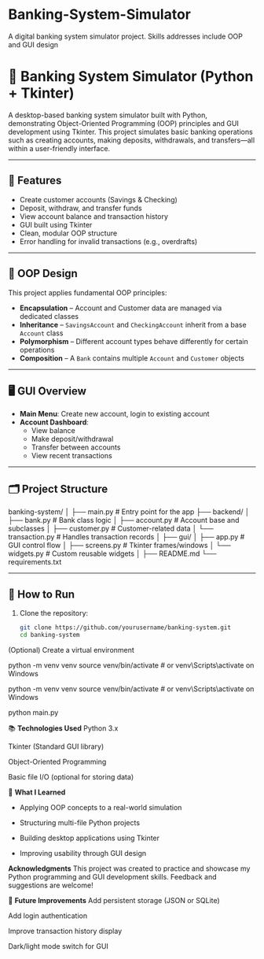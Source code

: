 # Banking-System-Simulator
A digital banking system simulator project. Skills addresses include OOP and GUI design 



# 🏦 Banking System Simulator (Python + Tkinter)

A desktop-based banking system simulator built with Python, demonstrating Object-Oriented Programming (OOP) principles and GUI development using Tkinter. This project simulates basic banking operations such as creating accounts, making deposits, withdrawals, and transfers—all within a user-friendly interface.

---

## 🔧 Features

- Create customer accounts (Savings & Checking)
- Deposit, withdraw, and transfer funds
- View account balance and transaction history
- GUI built using Tkinter
- Clean, modular OOP structure
- Error handling for invalid transactions (e.g., overdrafts)

---

## 🧱 OOP Design

This project applies fundamental OOP principles:

- **Encapsulation** – Account and Customer data are managed via dedicated classes
- **Inheritance** – `SavingsAccount` and `CheckingAccount` inherit from a base `Account` class
- **Polymorphism** – Different account types behave differently for certain operations
- **Composition** – A `Bank` contains multiple `Account` and `Customer` objects

---

## 🖥️ GUI Overview

- **Main Menu**: Create new account, login to existing account
- **Account Dashboard**: 
  - View balance
  - Make deposit/withdrawal
  - Transfer between accounts
  - View recent transactions

---

## 🗂️ Project Structure

banking-system/
│
├── main.py # Entry point for the app
├── backend/
│ ├── bank.py # Bank class logic
│ ├── account.py # Account base and subclasses
│ ├── customer.py # Customer-related data
│ └── transaction.py # Handles transaction records
│
├── gui/
│ ├── app.py # GUI control flow
│ ├── screens.py # Tkinter frames/windows
│ └── widgets.py # Custom reusable widgets
│
├── README.md
└── requirements.txt




---

## 🚀 How to Run

1. Clone the repository:
   ```bash
   git clone https://github.com/yourusername/banking-system.git
   cd banking-system

(Optional) Create a virtual environment 

python -m venv venv
source venv/bin/activate  # or venv\Scripts\activate on Windows

python -m venv venv
source venv/bin/activate  # or venv\Scripts\activate on Windows

python main.py


📚 **Technologies Used**
Python 3.x

Tkinter (Standard GUI library)

Object-Oriented Programming

Basic file I/O (optional for storing data)


🧠 **What I Learned**
+ Applying OOP concepts to a real-world simulation

+ Structuring multi-file Python projects

+ Building desktop applications using Tkinter

+ Improving usability through GUI design

  

**Acknowledgments**
This project was created to practice and showcase my Python programming and GUI development skills. Feedback and suggestions are welcome!


📌 **Future Improvements**
Add persistent storage (JSON or SQLite)

Add login authentication

Improve transaction history display

Dark/light mode switch for GUI
